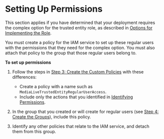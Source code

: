 # Setting Up Permissions<a name="complex-scenario-create-permissions"></a>

This section applies if you have determined that your deployment requires the complex option for the trusted entity role, as described in [Options for Implementing the Role](scenarios-for-medialive-role.md)\. 

You must create a policy for the IAM service to set up these regular users with the permissions that they need for the complex option\. You must also attach that policy to the group that those regular users belong to\.

**To set up permissions**

1. Follow the steps in [Step 3: Create the Custom Policies](setup-user-step-3.md) with these differences:
   + Create a policy with a name such as `MediaLiveTrustedEntityRegularUserAccess`\.
   + Include only the actions that you identified in [Identifying Permissions](complex-scenario-identify-permissions.md)\.

1. In the group that you created or will create for regular users \(see [Step 4: Create the Groups](setup-user-step-4.md)\), include this policy\. 

1. Identify any other policies that relate to the IAM service, and detach them from this group\.